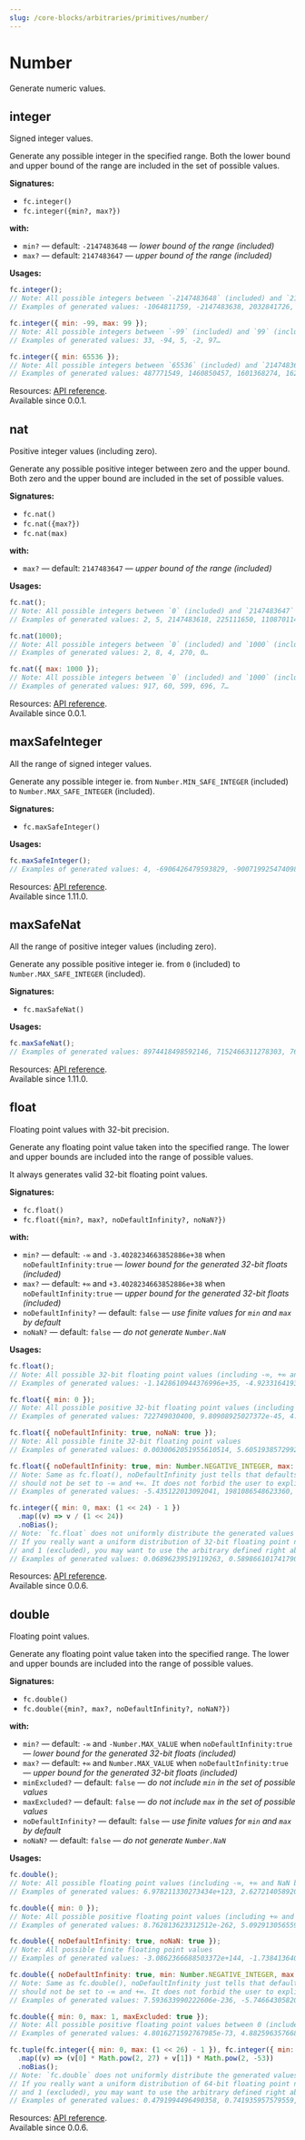 ```yaml
---
slug: /core-blocks/arbitraries/primitives/number/
---
```


# Number

Generate numeric values.

## integer

Signed integer values.

Generate any possible integer in the specified range.
Both the lower bound and upper bound of the range are included in the set of possible values.

**Signatures:**

- `fc.integer()`
- `fc.integer({min?, max?})`

**with:**

- `min?` — default: `-2147483648` — _lower bound of the range (included)_
- `max?` — default: `2147483647` — _upper bound of the range (included)_

**Usages:**

```js
fc.integer();
// Note: All possible integers between `-2147483648` (included) and `2147483647` (included)
// Examples of generated values: -1064811759, -2147483638, 2032841726, 930965475, -1…

fc.integer({ min: -99, max: 99 });
// Note: All possible integers between `-99` (included) and `99` (included)
// Examples of generated values: 33, -94, 5, -2, 97…

fc.integer({ min: 65536 });
// Note: All possible integers between `65536` (included) and `2147483647` (included)
// Examples of generated values: 487771549, 1460850457, 1601368274, 1623935346, 65541…
```

Resources: [API reference](https://fast-check.dev/api-reference/functions/integer.html).  
Available since 0.0.1.

## nat

Positive integer values (including zero).

Generate any possible positive integer between zero and the upper bound.
Both zero and the upper bound are included in the set of possible values.

**Signatures:**

- `fc.nat()`
- `fc.nat({max?})`
- `fc.nat(max)`

**with:**

- `max?` — default: `2147483647` — _upper bound of the range (included)_

**Usages:**

```js
fc.nat();
// Note: All possible integers between `0` (included) and `2147483647` (included)
// Examples of generated values: 2, 5, 2147483618, 225111650, 1108701149…

fc.nat(1000);
// Note: All possible integers between `0` (included) and `1000` (included)
// Examples of generated values: 2, 8, 4, 270, 0…

fc.nat({ max: 1000 });
// Note: All possible integers between `0` (included) and `1000` (included)
// Examples of generated values: 917, 60, 599, 696, 7…
```

Resources: [API reference](https://fast-check.dev/api-reference/functions/nat.html).  
Available since 0.0.1.

## maxSafeInteger

All the range of signed integer values.

Generate any possible integer ie. from `Number.MIN_SAFE_INTEGER` (included) to `Number.MAX_SAFE_INTEGER` (included).

**Signatures:**

- `fc.maxSafeInteger()`

**Usages:**

```js
fc.maxSafeInteger();
// Examples of generated values: 4, -6906426479593829, -9007199254740981, 1468597314308129, -31…
```

Resources: [API reference](https://fast-check.dev/api-reference/functions/maxSafeInteger.html).  
Available since 1.11.0.

## maxSafeNat

All the range of positive integer values (including zero).

Generate any possible positive integer ie. from `0` (included) to `Number.MAX_SAFE_INTEGER` (included).

**Signatures:**

- `fc.maxSafeNat()`

**Usages:**

```js
fc.maxSafeNat();
// Examples of generated values: 8974418498592146, 7152466311278303, 7682568104547082, 5480146126393191, 6062166945524051…
```

Resources: [API reference](https://fast-check.dev/api-reference/functions/maxSafeNat.html).  
Available since 1.11.0.

## float

Floating point values with 32-bit precision.

Generate any floating point value taken into the specified range.
The lower and upper bounds are included into the range of possible values.

It always generates valid 32-bit floating point values.

**Signatures:**

- `fc.float()`
- `fc.float({min?, max?, noDefaultInfinity?, noNaN?})`

**with:**

- `min?` — default: `-∞` and `-3.4028234663852886e+38` when `noDefaultInfinity:true` — _lower bound for the generated 32-bit floats (included)_
- `max?` — default: `+∞` and `+3.4028234663852886e+38` when `noDefaultInfinity:true` — _upper bound for the generated 32-bit floats (included)_
- `noDefaultInfinity?` — default: `false` — _use finite values for `min` and `max` by default_
- `noNaN?` — default: `false` — _do not generate `Number.NaN`_

**Usages:**

```js
fc.float();
// Note: All possible 32-bit floating point values (including -∞, +∞ and NaN but also -0)
// Examples of generated values: -1.1428610944376996e+35, -4.923316419364955e-39, 7.923675937604457e-9, 1.0574891476389556e+24, -0.012089259922504425…

fc.float({ min: 0 });
// Note: All possible positive 32-bit floating point values (including +∞ and NaN)
// Examples of generated values: 722749030400, 9.80908925027372e-45, 4.549913925362434e+24, 4.32932694138799e-7, 3.4028224522648084e+38…

fc.float({ noDefaultInfinity: true, noNaN: true });
// Note: All possible finite 32-bit floating point values
// Examples of generated values: 0.0030062051955610514, 5.605193857299268e-45, 3.4028212353202322e+38, -2.802596928649634e-45, -160112.453125…

fc.float({ noDefaultInfinity: true, min: Number.NEGATIVE_INTEGER, max: Number.POSITIVE_INTEGER });
// Note: Same as fc.float(), noDefaultInfinity just tells that defaults for min and max
// should not be set to -∞ and +∞. It does not forbid the user to explicitely set them to -∞ and +∞.
// Examples of generated values: -5.435122013092041, 1981086548623360, -2.2481372319305137e-9, -2.5223372357846707e-44, 5.606418179297701e-30…

fc.integer({ min: 0, max: (1 << 24) - 1 })
  .map((v) => v / (1 << 24))
  .noBias();
// Note: `fc.float` does not uniformly distribute the generated values in the requested range.
// If you really want a uniform distribution of 32-bit floating point numbers in range 0 (included)
// and 1 (excluded), you may want to use the arbitrary defined right above.
// Examples of generated values: 0.06896239519119263, 0.5898661017417908, 0.7715556621551514, 0.4010099768638611, 0.8638045787811279…
```

Resources: [API reference](https://fast-check.dev/api-reference/functions/float.html).  
Available since 0.0.6.

## double

Floating point values.

Generate any floating point value taken into the specified range.
The lower and upper bounds are included into the range of possible values.

**Signatures:**

- `fc.double()`
- `fc.double({min?, max?, noDefaultInfinity?, noNaN?})`

**with:**

- `min?` — default: `-∞` and `-Number.MAX_VALUE` when `noDefaultInfinity:true` — _lower bound for the generated 32-bit floats (included)_
- `max?` — default: `+∞` and `Number.MAX_VALUE` when `noDefaultInfinity:true` — _upper bound for the generated 32-bit floats (included)_
- `minExcluded?` — default: `false` — _do not include `min` in the set of possible values_
- `maxExcluded?` — default: `false` — _do not include `max` in the set of possible values_
- `noDefaultInfinity?` — default: `false` — _use finite values for `min` and `max` by default_
- `noNaN?` — default: `false` — _do not generate `Number.NaN`_

**Usages:**

```js
fc.double();
// Note: All possible floating point values (including -∞, +∞ and NaN but also -0)
// Examples of generated values: 6.978211330273434e+123, 2.6272140589206812e-53, 947075901019127, -1.3737004055555409e-182, -1.83e-322…

fc.double({ min: 0 });
// Note: All possible positive floating point values (including +∞ and NaN)
// Examples of generated values: 8.762813623312512e-262, 5.0929130565593696e-226, 1.3411157084252699e+222, 8845025119580469, 2.2e-322…

fc.double({ noDefaultInfinity: true, noNaN: true });
// Note: All possible finite floating point values
// Examples of generated values: -3.0862366688503372e+144, -1.7384136409372626e-212, 1.79769313486231e+308, 3.5e-323, -1.1800479468035008e+224…

fc.double({ noDefaultInfinity: true, min: Number.NEGATIVE_INTEGER, max: Number.POSITIVE_INTEGER });
// Note: Same as fc.double(), noDefaultInfinity just tells that defaults for min and max
// should not be set to -∞ and +∞. It does not forbid the user to explicitely set them to -∞ and +∞.
// Examples of generated values: 7.593633990222606e-236, -5.74664305820822e+216, -1.243100551492039e-161, 1.797693134862313e+308, -1.7976931348623077e+308…

fc.double({ min: 0, max: 1, maxExcluded: true });
// Note: All possible positive floating point values between 0 (included) and 1 (excluded)
// Examples of generated values: 4.8016271592767985e-73, 4.8825963576686075e-55, 0.9999999999999967, 0.9999999999999959, 2.5e-322…

fc.tuple(fc.integer({ min: 0, max: (1 << 26) - 1 }), fc.integer({ min: 0, max: (1 << 27) - 1 }))
  .map((v) => (v[0] * Math.pow(2, 27) + v[1]) * Math.pow(2, -53))
  .noBias();
// Note: `fc.double` does not uniformly distribute the generated values in the requested range.
// If you really want a uniform distribution of 64-bit floating point numbers in range 0 (included)
// and 1 (excluded), you may want to use the arbitrary defined right above.
// Examples of generated values: 0.4791994496490358, 0.741935957579559, 0.31752046562590686, 0.07995703455612779, 0.2555619122341972…
```

Resources: [API reference](https://fast-check.dev/api-reference/functions/double.html).  
Available since 0.0.6.

